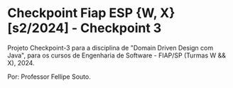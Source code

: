 # Checkpoint Fiap ESP {W, X} [s2/2024] - Checkpoint 3
Projeto Checkpoint-3 para a disciplina de "Domain Driven Design com Java", para os cursos de Engenharia de Software - FIAP/SP (Turmas W && X), 2024. 

Por: Professor Fellipe Souto.